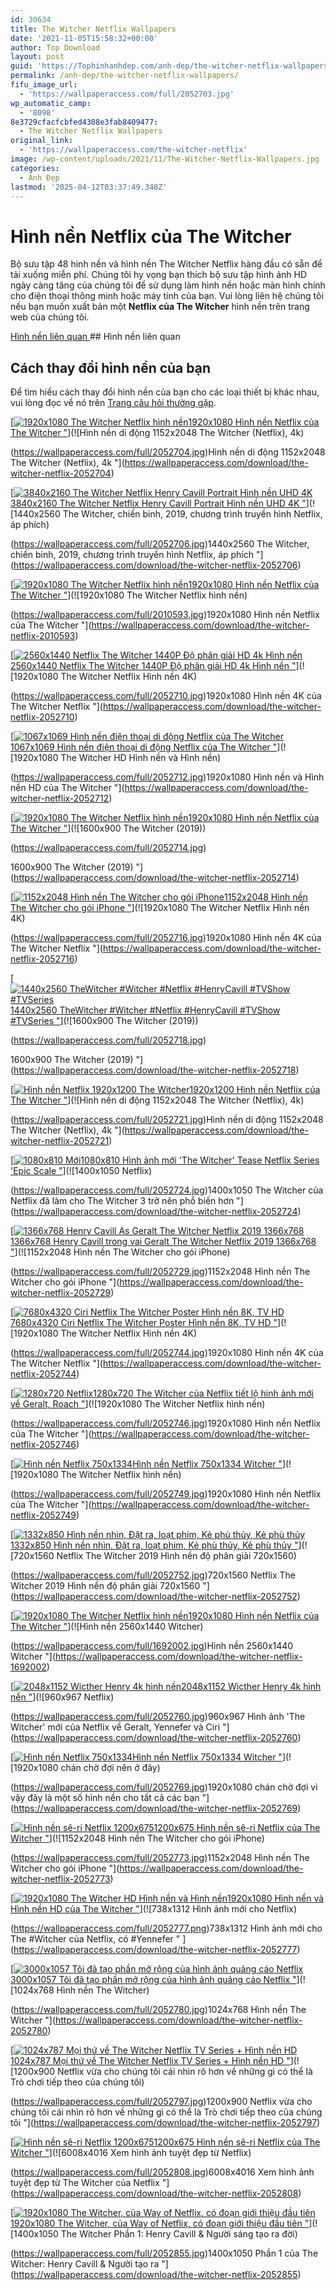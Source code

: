 ```yaml
---
id: 30634
title: The Witcher Netflix Wallpapers
date: '2021-11-05T15:58:32+00:00'
author: Top Download
layout: post
guid: 'https://Tophinhanhdep.com/anh-dep/the-witcher-netflix-wallpapers/'
permalink: /anh-dep/the-witcher-netflix-wallpapers/
fifu_image_url:
  - 'https://wallpaperaccess.com/full/2052703.jpg'
wp_automatic_camp:
  - '8098'
8e3729cfacfcbfed4308e3fab8409477:
  - The Witcher Netflix Wallpapers
original_link:
  - 'https://wallpaperaccess.com/the-witcher-netflix'
image: /wp-content/uploads/2021/11/The-Witcher-Netflix-Wallpapers.jpg
categories:
  - Ảnh Đẹp
lastmod: '2025-04-12T03:37:49.348Z'
---
```

# Hình nền Netflix của The Witcher

Bộ sưu tập 48 hình nền và hình nền The Witcher Netflix hàng đầu có sẵn để tải xuống miễn phí. Chúng tôi hy vọng bạn thích bộ sưu tập hình ảnh HD ngày càng tăng của chúng tôi để sử dụng làm hình nền hoặc màn hình chính cho điện thoại thông minh hoặc máy tính của bạn. Vui lòng liên hệ chúng tôi nếu bạn muốn xuất bản một **Netflix của The Witcher** hình nền trên trang web của chúng tôi.

[Hình nền liên quan ](#related) ## Hình nền liên quan

## Cách thay đổi hình nền của bạn

Để tìm hiểu cách thay đổi hình nền của bạn cho các loại thiết bị khác nhau, vui lòng đọc về nó trên [Trang câu hỏi thường gặp](https://tophinhanhdep.com/faq/).

  
[[![1920x1080 The Witcher Netflix hình nền](https://wallpaperaccess.com/full/2052703.jpg)1920x1080 Hình nền Netflix của The Witcher "](https://wallpaperaccess.com/download/the-witcher-netflix-2052703)](![Hình nền di động 1152x2048 The Witcher (Netflix), 4k)

(https://wallpaperaccess.com/full/2052704.jpg)Hình nền di động 1152x2048 The Witcher (Netflix), 4k "](https://wallpaperaccess.com/download/the-witcher-netflix-2052704)

[[![3840x2160 The Witcher Netflix Henry Cavill Portrait Hình nền UHD 4K](https://wallpaperaccess.com/full/2052705.jpg)3840x2160 The Witcher Netflix Henry Cavill Portrait Hình nền UHD 4K "](https://wallpaperaccess.com/download/the-witcher-netflix-2052705)](![1440x2560 The Witcher, chiến binh, 2019, chương trình truyền hình Netflix, áp phích)

(https://wallpaperaccess.com/full/2052706.jpg)1440x2560 The Witcher, chiến binh, 2019, chương trình truyền hình Netflix, áp phích "](https://wallpaperaccess.com/download/the-witcher-netflix-2052706)

[[![1920x1080 The Witcher Netflix hình nền](https://wallpaperaccess.com/full/2052707.jpg)1920x1080 Hình nền Netflix của The Witcher "](https://wallpaperaccess.com/download/the-witcher-netflix-2052707)](![1920x1080 The Witcher Netflix hình nền)

(https://wallpaperaccess.com/full/2010593.jpg)1920x1080 Hình nền Netflix của The Witcher "](https://wallpaperaccess.com/download/the-witcher-netflix-2010593)

[[![2560x1440 Netflix The Witcher 1440P Độ phân giải HD 4k Hình nền](https://wallpaperaccess.com/full/2052709.jpg)2560x1440 Netflix The Witcher 1440P Độ phân giải HD 4k Hình nền "](https://wallpaperaccess.com/download/the-witcher-netflix-2052709)](![1920x1080 The Witcher Netflix Hình nền 4K)

(https://wallpaperaccess.com/full/2052710.jpg)1920x1080 Hình nền 4K của The Witcher Netflix "](https://wallpaperaccess.com/download/the-witcher-netflix-2052710)

[[![1067x1069 Hình nền điện thoại di động Netflix của The Witcher](https://wallpaperaccess.com/full/2052711.jpg)1067x1069 Hình nền điện thoại di động Netflix của The Witcher "](https://wallpaperaccess.com/download/the-witcher-netflix-2052711)](![1920x1080 The Witcher HD Hình nền và Hình nền)

(https://wallpaperaccess.com/full/2052712.jpg)1920x1080 Hình nền và Hình nền HD của The Witcher "](https://wallpaperaccess.com/download/the-witcher-netflix-2052712)

[[![1920x1080 The Witcher Netflix hình nền](https://wallpaperaccess.com/full/2052713.jpg)1920x1080 Hình nền Netflix của The Witcher "](https://wallpaperaccess.com/download/the-witcher-netflix-2052713)](![1600x900 The Witcher (2019))

(https://wallpaperaccess.com/full/2052714.jpg)

1600x900 The Witcher (2019) "](https://wallpaperaccess.com/download/the-witcher-netflix-2052714)

[[![1152x2048 Hình nền The Witcher cho gói iPhone](https://wallpaperaccess.com/full/2052715.jpg)1152x2048 Hình nền The Witcher cho gói iPhone "](https://wallpaperaccess.com/download/the-witcher-netflix-2052715)](![1920x1080 The Witcher Netflix Hình nền 4K)

(https://wallpaperaccess.com/full/2052716.jpg)1920x1080 Hình nền 4K của The Witcher Netflix "](https://wallpaperaccess.com/download/the-witcher-netflix-2052716)

[[![1440x2560 TheWitcher #Witcher #Netflix #HenryCavill #TVShow #TVSeries](https://wallpaperaccess.com/full/2052717.jpg)1440x2560 TheWitcher #Witcher #Netflix #HenryCavill #TVShow #TVSeries "](https://wallpaperaccess.com/download/the-witcher-netflix-2052717)](![1600x900 The Witcher (2019))

(https://wallpaperaccess.com/full/2052718.jpg)

1600x900 The Witcher (2019) "](https://wallpaperaccess.com/download/the-witcher-netflix-2052718)

[[![Hình nền Netflix 1920x1200 The Witcher](https://wallpaperaccess.com/full/2052720.jpg)1920x1200 Hình nền Netflix của The Witcher "](https://wallpaperaccess.com/download/the-witcher-netflix-2052720)](![Hình nền di động 1152x2048 The Witcher (Netflix), 4k)

(https://wallpaperaccess.com/full/2052721.jpg)Hình nền di động 1152x2048 The Witcher (Netflix), 4k "](https://wallpaperaccess.com/download/the-witcher-netflix-2052721)

[[![1080x810 Mới ](https://wallpaperaccess.com/full/2052722.jpg)1080x810 Hình ảnh mới 'The Witcher' Tease Netflix Series 'Epic Scale "](https://wallpaperaccess.com/download/the-witcher-netflix-2052722)](![1400x1050 Netflix)

(https://wallpaperaccess.com/full/2052724.jpg)1400x1050 The Witcher của Netflix đã làm cho The Witcher 3 trở nên phổ biến hơn "](https://wallpaperaccess.com/download/the-witcher-netflix-2052724)

[[![1366x768 Henry Cavill As Geralt The Witcher Netflix 2019 1366x768](https://wallpaperaccess.com/full/2052725.jpg)1366x768 Henry Cavill trong vai Geralt The Witcher Netflix 2019 1366x768 "](https://wallpaperaccess.com/download/the-witcher-netflix-2052725)](![1152x2048 Hình nền The Witcher cho gói iPhone)

(https://wallpaperaccess.com/full/2052729.jpg)1152x2048 Hình nền The Witcher cho gói iPhone "](https://wallpaperaccess.com/download/the-witcher-netflix-2052729)

[[![7680x4320 Ciri Netflix The Witcher Poster Hình nền 8K, TV HD](https://wallpaperaccess.com/full/2052731.jpg)7680x4320 Ciri Netflix The Witcher Poster Hình nền 8K, TV HD "](https://wallpaperaccess.com/download/the-witcher-netflix-2052731)](![1920x1080 The Witcher Netflix Hình nền 4K)

(https://wallpaperaccess.com/full/2052744.jpg)1920x1080 Hình nền 4K của The Witcher Netflix "](https://wallpaperaccess.com/download/the-witcher-netflix-2052744)

[[![1280x720 Netflix](https://wallpaperaccess.com/full/2052745.jpg)1280x720 The Witcher của Netflix tiết lộ hình ảnh mới về Geralt, Roach "](https://wallpaperaccess.com/download/the-witcher-netflix-2052745)](![1920x1080 The Witcher Netflix hình nền)

(https://wallpaperaccess.com/full/2052746.jpg)1920x1080 Hình nền Netflix của The Witcher "](https://wallpaperaccess.com/download/the-witcher-netflix-2052746)

[[![Hình nền Netflix 750x1334](https://wallpaperaccess.com/full/1976216.jpg)Hình nền Netflix 750x1334 Witcher "](https://wallpaperaccess.com/download/the-witcher-netflix-1976216)](![1920x1080 The Witcher Netflix hình nền)

(https://wallpaperaccess.com/full/2052749.jpg)1920x1080 Hình nền Netflix của The Witcher "](https://wallpaperaccess.com/download/the-witcher-netflix-2052749)

[[![1332x850 Hình nền nhìn, Đặt ra, loạt phim, Kẻ phù thủy, Kẻ phù thủy](https://wallpaperaccess.com/full/2052750.jpg)1332x850 Hình nền nhìn, Đặt ra, loạt phim, Kẻ phù thủy, Kẻ phù thủy "](https://wallpaperaccess.com/download/the-witcher-netflix-2052750)](![720x1560 Netflix The Witcher 2019 Hình nền độ phân giải 720x1560)

(https://wallpaperaccess.com/full/2052752.jpg)720x1560 Netflix The Witcher 2019 Hình nền độ phân giải 720x1560 "](https://wallpaperaccess.com/download/the-witcher-netflix-2052752)

[[![1920x1080 The Witcher Netflix hình nền](https://wallpaperaccess.com/full/2052758.jpg)1920x1080 Hình nền Netflix của The Witcher "](https://wallpaperaccess.com/download/the-witcher-netflix-2052758)](![Hình nền 2560x1440 Witcher)

(https://wallpaperaccess.com/full/1692002.jpg)Hình nền 2560x1440 Witcher "](https://wallpaperaccess.com/download/the-witcher-netflix-1692002)

[[![2048x1152 Wicther Henry 4k hình nền](https://wallpaperaccess.com/full/2052759.jpg)2048x1152 Wicther Henry 4k hình nền "](https://wallpaperaccess.com/download/the-witcher-netflix-2052759)](![960x967 Netflix)

(https://wallpaperaccess.com/full/2052760.jpg)960x967 Hình ảnh 'The Witcher' mới của Netflix về Geralt, Yennefer và Ciri "](https://wallpaperaccess.com/download/the-witcher-netflix-2052760)

[[![Hình nền Netflix 750x1334](https://wallpaperaccess.com/full/2052768.jpg)Hình nền Netflix 750x1334 Witcher "](https://wallpaperaccess.com/download/the-witcher-netflix-2052768)](![1920x1080 chán chờ đợi nên ở đây)

(https://wallpaperaccess.com/full/2052769.jpg)1920x1080 chán chờ đợi vì vậy đây là một số hình nền cho tất cả các bạn "](https://wallpaperaccess.com/download/the-witcher-netflix-2052769)

[[![Hình nền sê-ri Netflix 1200x675](https://wallpaperaccess.com/full/2052771.png)1200x675 Hình nền sê-ri Netflix của The Witcher "](https://wallpaperaccess.com/download/the-witcher-netflix-2052771)](![1152x2048 Hình nền The Witcher cho gói iPhone)

(https://wallpaperaccess.com/full/2052773.jpg)1152x2048 Hình nền The Witcher cho gói iPhone "](https://wallpaperaccess.com/download/the-witcher-netflix-2052773)

 [[![1920x1080 The Witcher HD Hình nền và Hình nền](https://wallpaperaccess.com/full/653688.jpg)1920x1080 Hình nền và Hình nền HD của The Witcher "](https://wallpaperaccess.com/download/the-witcher-netflix-653688)](![738x1312 Hình ảnh mới cho Netflix)

(https://wallpaperaccess.com/full/2052777.png)738x1312 Hình ảnh mới cho The #Witcher của Netflix, có #Yennefer " ](https://wallpaperaccess.com/download/the-witcher-netflix-2052777)

[[![3000x1057 Tôi đã tạo phần mở rộng của hình ảnh quảng cáo Netflix](https://wallpaperaccess.com/full/2052779.jpg)3000x1057 Tôi đã tạo phần mở rộng của hình ảnh quảng cáo Netflix "](https://wallpaperaccess.com/download/the-witcher-netflix-2052779)](![1024x768 Hình nền The Witcher)

(https://wallpaperaccess.com/full/2052780.jpg)1024x768 Hình nền The Witcher "](https://wallpaperaccess.com/download/the-witcher-netflix-2052780)

[[![1024x787 Mọi thứ về The Witcher Netflix TV Series + Hình nền HD](https://wallpaperaccess.com/full/2052784.jpg)1024x787 Mọi thứ về The Witcher Netflix TV Series + Hình nền HD "](https://wallpaperaccess.com/download/the-witcher-netflix-2052784)](![1200x900 Netflix vừa cho chúng tôi cái nhìn rõ hơn về những gì có thể là Trò chơi tiếp theo của chúng tôi)

(https://wallpaperaccess.com/full/2052797.jpg)1200x900 Netflix vừa cho chúng tôi cái nhìn rõ hơn về những gì có thể là Trò chơi tiếp theo của chúng tôi "](https://wallpaperaccess.com/download/the-witcher-netflix-2052797)

[[![Hình nền sê-ri Netflix 1200x675](https://wallpaperaccess.com/full/2052806.png)1200x675 Hình nền sê-ri Netflix của The Witcher "](https://wallpaperaccess.com/download/the-witcher-netflix-2052806)](![6008x4016 Xem hình ảnh tuyệt đẹp từ Netflix)

(https://wallpaperaccess.com/full/2052808.jpg)6008x4016 Xem hình ảnh tuyệt đẹp từ The Witcher của Netflix "](https://wallpaperaccess.com/download/the-witcher-netflix-2052808)

[[![1920x1080 The Witcher, của Way of Netflix, có đoạn giới thiệu đầu tiên](https://wallpaperaccess.com/full/2052849.jpg)1920x1080 The Witcher, của Way of Netflix, có đoạn giới thiệu đầu tiên "](https://wallpaperaccess.com/download/the-witcher-netflix-2052849)](![1400x1050 The Witcher Phần 1: Henry Cavill & Người sáng tạo ra đời)

(https://wallpaperaccess.com/full/2052855.jpg)1400x1050 Phần 1 của The Witcher: Henry Cavill &amp; Người tạo ra "](https://wallpaperaccess.com/download/the-witcher-netflix-2052855)
